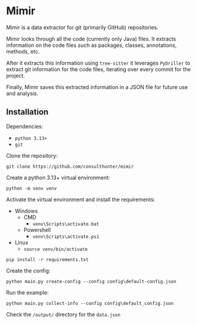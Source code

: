 # Mimir

Mimir is a data extractor for git (primarily GitHub) repositories.

Mimir looks through all the code (currently only Java) files. It extracts information
on the code files such as packages, classes, annotations, methods, etc.

After it extracts this information using `tree-sitter` it leverages `PyDriller` to extract
git information for the code files, iterating over every commit for the project.

Finally, Mimir saves this extracted information in a JSON file for future use and analysis.

## Installation

Dependencies:
- `python 3.13+`
- `git`

Clone the repository:

`git clone https://github.com/consulthunter/mimir`

Create a python 3.13+ virtual environment:

`python -m venv venv`

Activate the virtual environment and install the requirements:
- Windows
  - CMD
    - `venv\Scripts\activate.bat`
  - Powershell
    - `venv\Scripts\activate.ps1`
- Linux
  - `source venv/bin/activate`

`pip install -r requirements.txt`

Create the config:

`python main.py create-config --config config\default-config.json`

Run the example:

`python main.py collect-info --config config\default_config.json`

Check the `/output/` directory for the `data.json`


